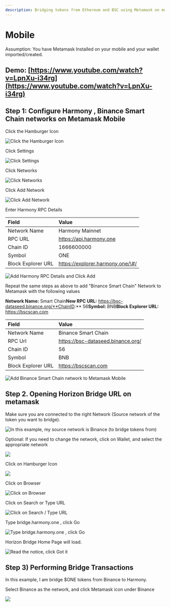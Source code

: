 ```yaml
---
description: Bridging tokens from Ethereum and BSC using Metamask on mobile
---
```


# Mobile

Assumption: You have Metamask Installed on your mobile and your wallet imported/created.

## Demo: [https://www.youtube.com/watch?v=LpnXu-i34rg](https://www.youtube.com/watch?v=LpnXu-i34rg)

## Step 1: Configure Harmony , Binance Smart Chain networks on Metamask Mobile

Click the Hamburger Icon

![Click the Hamburger Icon](../../.gitbook/assets/image%20%2884%29.png)

Click Settings

![Click Settings](../../.gitbook/assets/image%20%2823%29.png)

Click Networks

![Click Networks](../../.gitbook/assets/image%20%2868%29.png)

Click Add Network

![Click Add Network](../../.gitbook/assets/image%20%2873%29.png)

Enter Harmony RPC Details

| Field | Value |
| :--- | :--- |
| Network Name | Harmony Mainnet |
| RPC URL | https://api.harmony.one |
| Chain ID | 1666600000 |
| Symbol | ONE |
| Block Explorer URL | https://explorer.harmony.one/\#/ |



![Add Harmony RPC Details and Click Add](../../.gitbook/assets/image%20%2885%29.png)



Repeat the same steps as above to add "Binance Smart Chain" Network to Metamask with the following values

**Network Name:** Smart Chain**New RPC URL:** https://bsc-dataseed.binance.org/**ChainID:** 56**Symbol:** BNB**Block Explorer URL:** https://bscscan.com

| Field | Value |
| :--- | :--- |
| Network Name | Binance Smart Chain |
| RPC Url | https://bsc-dataseed.binance.org/ |
| Chain ID | 56 |
| Symbol | BNB |
| Block Explorer URL | https://bscscan.com |

![Add Binance Smart Chain network to Metamask Mobile](../../.gitbook/assets/image%20%2820%29.png)



## Step 2. Opening Horizon Bridge URL on metamask

Make sure you are connected to the right Network \(Source network of the token you want to bridge\).

![In this example, my source network is Binance \(to bridge tokens from\)](../../.gitbook/assets/image%20%2850%29.png)

Optional: If you need to change the network, click on Wallet, and select the appropriate network

![](../../.gitbook/assets/image%20%2837%29.png)



Click on Hamburger Icon

![](../../.gitbook/assets/image%20%2825%29.png)

Click on Browser

![Click on Browser](../../.gitbook/assets/image%20%2843%29.png)



Click on Search or Type URL

![Click on Search / Type URL](../../.gitbook/assets/image%20%2851%29.png)



Type bridge.harmony.one , click Go

![Type bridge.harmony.one , click Go](../../.gitbook/assets/image%20%2829%29.png)



Horizon Bridge Home Page will load.

![Read the notice, click Got it](../../.gitbook/assets/image%20%2812%29.png)

## Step 3\) Performing Bridge Transactions

In this example, I am bridge $ONE tokens from Binance to Harmony.

Select Binance as the network, and click Metamask icon under Binance 

![](../../.gitbook/assets/image%20%2883%29.png)



